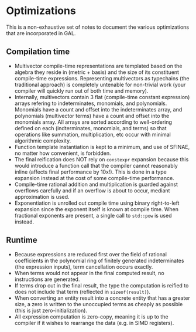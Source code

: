 # Optimizations

This is a non-exhaustive set of notes to document the various optimizations that are incorporated in GAL.

## Compilation time

- Multivector compile-time representations are templated based on the algebra they reside in (metric + basis) and the size of its constituent compile-time expressions. Representing multivectors as typechains (the traditional approach) is completely untenable for non-trivial work (your compiler will quickly run out of both time and memory).
- Internally, multivectors contain 3 flat (compile-time constant expression) arrays refering to indeterminates, monomials, and polynomials. Monomials have a count and offset into the indeterminates array, and polynomials (multivector terms) have a count and offset into the monomials array. All arrays are sorted according to well-ordering defined on each (indterminates, monomials, and terms) so that operations like summation, multiplication, etc occur with minimal algorithmic complexity.
- Function template instantiation is kept to a minimum, and use of SFINAE, no matter how convenient, is forbidden.
- The final reification does NOT rely on `constexpr` expansion because this would introduce a function call that the compiler cannot reasonably inline (affects final performance by 10x!). This is done in a type expansion instead at the cost of some compile-time performance.
- Compile-time rational addition and multiplication is guarded against overflows carefully and if an overflow is about to occur, mediant approximation is used.
- Exponentiation is unrolled out compile time using binary right-to-left expansion since the exponent itself is known at compile time. When fractional exponents are present, a single call to `std::pow` is used instead.

## Runtime

- Because expressions are reduced first over the field of rational coefficients in the polynomial ring of finitely generated indeterminates (the expression inputs), term cancellation occurs exactly.
- When terms would not appear in the final computed result, no instructions are generated.
- If terms drop out in the final result, the type the computation is reified to does not include that term (reflected in `sizeof(result)`).
- When converting an entity result into a concrete entity that has a greater size, a zero is written to the unoccupied terms as cheaply as possible (this is just zero-initialization).
- All expression computation is zero-copy, meaning it is up to the compiler if it wishes to rearrange the data (e.g. in SIMD registers).